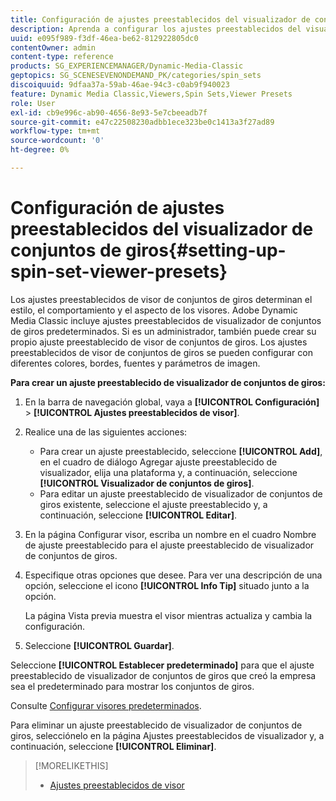 ```yaml
---
title: Configuración de ajustes preestablecidos del visualizador de conjuntos de giros
description: Aprenda a configurar los ajustes preestablecidos del visualizador de conjuntos de giros en Adobe Dynamic Media Classic.
uuid: e095f989-f3df-46ea-be62-812922805dc0
contentOwner: admin
content-type: reference
products: SG_EXPERIENCEMANAGER/Dynamic-Media-Classic
geptopics: SG_SCENESEVENONDEMAND_PK/categories/spin_sets
discoiquuid: 9dfaa37a-59ab-46ae-94c3-c0ab9f940023
feature: Dynamic Media Classic,Viewers,Spin Sets,Viewer Presets
role: User
exl-id: cb9e996c-ab90-4656-8e93-5e7cbeeadb7f
source-git-commit: e47c22508230adbb1ece323be0c1413a3f27ad89
workflow-type: tm+mt
source-wordcount: '0'
ht-degree: 0%

---
```


# Configuración de ajustes preestablecidos del visualizador de conjuntos de giros{#setting-up-spin-set-viewer-presets}

Los ajustes preestablecidos de visor de conjuntos de giros determinan el estilo, el comportamiento y el aspecto de los visores. Adobe Dynamic Media Classic incluye ajustes preestablecidos de visualizador de conjuntos de giros predeterminados. Si es un administrador, también puede crear su propio ajuste preestablecido de visor de conjuntos de giros. Los ajustes preestablecidos de visor de conjuntos de giros se pueden configurar con diferentes colores, bordes, fuentes y parámetros de imagen.

**Para crear un ajuste preestablecido de visualizador de conjuntos de giros:**

1. En la barra de navegación global, vaya a **[!UICONTROL Configuración]** > **[!UICONTROL Ajustes preestablecidos de visor]**.
1. Realice una de las siguientes acciones:

   * Para crear un ajuste preestablecido, seleccione **[!UICONTROL Add]**, en el cuadro de diálogo Agregar ajuste preestablecido de visualizador, elija una plataforma y, a continuación, seleccione **[!UICONTROL Visualizador de conjuntos de giros]**.
   * Para editar un ajuste preestablecido de visualizador de conjuntos de giros existente, seleccione el ajuste preestablecido y, a continuación, seleccione **[!UICONTROL Editar]**.

1. En la página Configurar visor, escriba un nombre en el cuadro Nombre de ajuste preestablecido para el ajuste preestablecido de visualizador de conjuntos de giros.
1. Especifique otras opciones que desee. Para ver una descripción de una opción, seleccione el icono **[!UICONTROL Info Tip]** situado junto a la opción.

   La página Vista previa muestra el visor mientras actualiza y cambia la configuración.

1. Seleccione **[!UICONTROL Guardar]**.

Seleccione **[!UICONTROL Establecer predeterminado]** para que el ajuste preestablecido de visualizador de conjuntos de giros que creó la empresa sea el predeterminado para mostrar los conjuntos de giros.

Consulte [Configurar visores predeterminados](application-setup.md#configuring_default_viewers).

Para eliminar un ajuste preestablecido de visualizador de conjuntos de giros, selecciónelo en la página Ajustes preestablecidos de visualizador y, a continuación, seleccione **[!UICONTROL Eliminar]**.

>[!MORELIKETHIS]
>
>* [Ajustes preestablecidos de visor](application-setup.md#viewer_presets)

